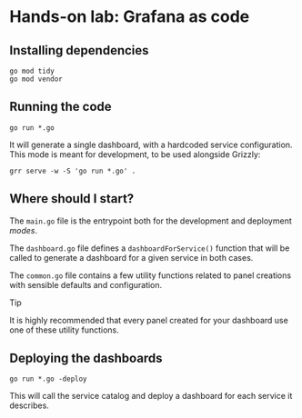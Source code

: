 # Hands-on lab: Grafana as code

## Installing dependencies

```shell
go mod tidy
go mod vendor
```

## Running the code

```shell
go run *.go
```

It will generate a single dashboard, with a hardcoded service configuration.
This mode is meant for development, to be used alongside Grizzly:

```shell
grr serve -w -S 'go run *.go' .
```

## Where should I start?

The `main.go` file is the entrypoint both for the development and deployment *modes*.

The `dashboard.go` file defines a `dashboardForService()` function that will
be called to generate a dashboard for a given service in both cases.

The `common.go` file contains a few utility functions related to panel creations with sensible
defaults and configuration.

> [!TIP]
> It is highly recommended that every panel created for your dashboard use one of these utility functions.

## Deploying the dashboards

```shell
go run *.go -deploy
```

This will call the service catalog and deploy a dashboard for each service it describes.
